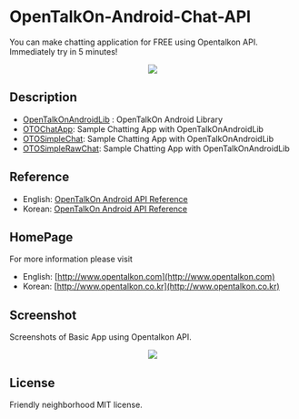 OpenTalkOn-Android-Chat-API
===============================

You can make chatting application for FREE using Opentalkon API.<br>
Immediately try in 5 minutes!

<p align="center">
  <img src="http://www.opentalkon.com/assets/images/main_simple_image.png"/>
</p>

Description
-----------

 - [OpenTalkOnAndroidLib](https://github.com/OpenTalkOn/OpenTalkOn-Android-Chatting-API/tree/master/OpenTalkOnAndroidLib) : OpenTalkOn Android Library
 - [OTOChatApp](https://github.com/OpenTalkOn/OpenTalkOn-Android-Chatting-API/tree/master/OTOChatApp): Sample Chatting App with OpenTalkOnAndroidLib
 - [OTOSimpleChat](https://github.com/OpenTalkOn/OpenTalkOn-Android-Chatting-API/tree/master/OTOSimpleChat): Sample Chatting App with OpenTalkOnAndroidLib
 - [OTOSimpleRawChat](https://github.com/OpenTalkOn/OpenTalkOn-Android-Chatting-API/tree/master/OTOSimpleRawChat): Sample Chatting App with OpenTalkOnAndroidLib

Reference
---------
 - English: [OpenTalkOn Android API Reference](http://www.opentalkon.com/assets/reference/annotated.html)
 - Korean: [OpenTalkOn Android API Reference](http://www.opentalkon.co.kr/assets/reference/annotated.html)

HomePage
--------

For more information please visit
 - English: [http://www.opentalkon.com](http://www.opentalkon.com)
 - Korean: [http://www.opentalkon.co.kr](http://www.opentalkon.co.kr)

Screenshot
----------

Screenshots of Basic App using Opentalkon API.
<p align="center">
  <img src="http://www.opentalkon.com/assets/images/main_screenshots.png"/>
</p>

License
-------

Friendly neighborhood MIT license.

